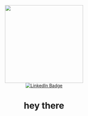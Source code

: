 <div id="header" align="center">
  <img src="https://media.giphy.com/media/l0K4n42JVSqqUvAQg/giphy.gif" width="250">
<div/>
  
<div id="badges">
  <a href="https://www.linkedin.com/in/vladyslav-morozov-6624a3264/">
    <img src="https://img.shields.io/badge/LinkedIn-blue?style=for-the-badge&logo=linkedin&logoColor=white" alt="LinkedIn Badge"/>
  </a>
  <div>
  <img src="https://komarev.com/ghpvc/?username=VladyslavVM&style=flat-square&color=blue" alt=""/>
  <div/>
  <h1>
  hey there
  </h1>
<div/>
